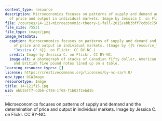 ```yaml
---
content_type: resource
description: Microeconomics focuses on patterns of supply and demand and the determination
  of price and output in individual markets. Image by Jessica C. on Flickr. CC BY-NC.
file: /courses/14-121-microeconomic-theory-i-fall-2015/ebb3bff7cdb6c7561f68f1b02f2ebd3b_14-121f15.jpg
file_size: 75531
file_type: image/jpeg
image_metadata:
  caption: Microeconomics focuses on patterns of supply and demand and the determination
    of price and output in individual markets. (Image by {{% resource_link "67e6a61b-02c1-4616-8ffd-8a3ad00d476f"
    "Jessica C" %}}. on Flickr. CC BY-NC.)
  credit: Image by Jessica C. on Flickr. CC BY-NC.
  image-alt: A photograph of stacks of Canadian fifty dollar, American five dollar,
    and British five pound notes lined up on a table.
learning_resource_types: []
license: https://creativecommons.org/licenses/by-nc-sa/4.0/
ocw_type: OCWImage
resourcetype: Image
title: 14-121f15.jpg
uid: ebb3bff7-cdb6-c756-1f68-f1b02f2ebd3b
---
```

Microeconomics focuses on patterns of supply and demand and the determination of price and output in individual markets. Image by Jessica C. on Flickr. CC BY-NC.